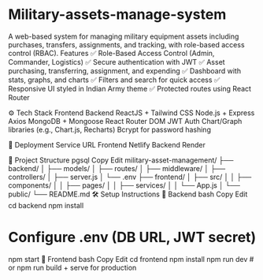 # Military-assets-manage-system
A web-based system for managing military equipment assets including purchases, transfers, assignments, and tracking, with role-based access control (RBAC).
Features
✅ Role-Based Access Control (Admin, Commander, Logistics)
✅ Secure authentication with JWT
✅ Asset purchasing, transferring, assignment, and expending
✅ Dashboard with stats, graphs, and charts
✅ Filters and search for quick access
✅ Responsive UI styled in Indian Army theme
✅ Protected routes using React Router

⚙️ Tech Stack
Frontend	Backend
ReactJS + Tailwind CSS	Node.js + Express
Axios	MongoDB + Mongoose
React Router DOM	JWT Auth
Chart/Graph libraries (e.g., Chart.js, Recharts)	Bcrypt for password hashing

🚀 Deployment
Service	URL
Frontend	Netlify
Backend	Render

📂 Project Structure
pgsql
Copy
Edit
military-asset-management/
├── backend/
│   ├── models/
│   ├── routes/
│   ├── middleware/
│   ├── controllers/
│   ├── server.js
│   └── .env
├── frontend/
│   ├── src/
│   │   ├── components/
│   │   ├── pages/
│   │   ├── services/
│   │   └── App.js
│   └── public/
└── README.md
🛠️ Setup Instructions
🔹 Backend
bash
Copy
Edit
cd backend
npm install
# Configure .env (DB URL, JWT secret)
npm start
🔹 Frontend
bash
Copy
Edit
cd frontend
npm install
npm run dev # or npm run build + serve for production
